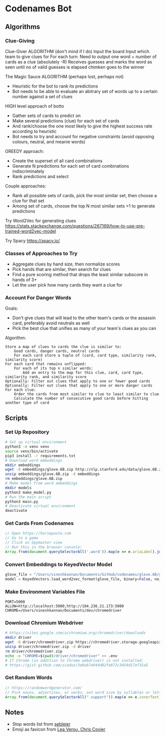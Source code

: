 # Codenames Bot

## Algorithms

### Clue-Giving

Clue-Giver ALGORITHM (don't mind if I do)
Input the board
Input which team to give clues for
For each turn:
    Need to output one word + number of cards as a clue (absolutely -R)
    Receives guesses and marks the word as seen until no of valid guesses is elapsed 
chimken goes to the winner

The Magic Sauce ALGORITHM (perhaps lost, perhaps not)
- Heuristic for the bot to rank its predictions
- Bot needs to be able to evaluate an abitrary set of words up to a certain number against a set of clues

HIGH level approach of botto 
- Gather sets of cards to predict on
- Make several predictions (clue) for each set of cards
- And rank/choose the one most likely to give the highest success rate according to heuristic 
- Bot needs to try and account for negative constraints (avoid opposing colours, neutral, and meanie words)

GREEDY approach: 
- Create the superset of all card combinations 
- Generate N predictions for each set of card combinations indiscriminately 
- Rank predictions and select 

Couple approaches:
- Rank all possible sets of cards, pick the most similar set, then choose a clue for that set
- Among set of cards, choose the top N most similar sets >1 to generate predictions 

Try Word2Vec for generating clues
https://stats.stackexchange.com/questions/267169/how-to-use-pre-trained-word2vec-model

Try Spacy
https://spacy.io/

### Classes of Approaches to Try

- Aggregate clues by hand size, then normalize scores
- Pick hands that are similar, then search for clues
- Find a pure scoring method that drops the least similar subscore in hands of 3+
- Let the user pick how many cards they want a clue for

### Account For Danger Words

Goals:

- Don't give clues that will lead to the other team's cards or the assassin card, preferably avoid neutrals as well
- Pick the best clue that unifies as many of your team's clues as you can

Algorithm:

```
Store a map of clues to cards the clue is similar to:
    Good cards, danger cards, neutral cards
    For each card store a tuple of (card, card type, similarity rank, similarity score)
For each card that remains unflipped:
    For each of its top n similar words:
        Add an entry to the map for this clue, card, card type, similarity rank, and similarity score
Optionally: Filter out clues that apply to one or fewer good cards
Optionally: Filter out clues that apply to one or more danger cards
For each clue:
    Order the cards from most similar to clue to least similar to clue
    Calculate the number of consecutive good cards before hitting another type of card
```

## Scripts

### Set Up Repository

```bash
# Set up virtual environment
python3 -m venv venv
source venv/bin/activate
pip3 install -r requirements.txt
# Download word embeddings
mkdir embeddings
wget -O embeddings/glove.6B.zip http://nlp.stanford.edu/data/glove.6B.zip
unzip embeddings/glove.6B.zip -d embeddings
rm embeddings/glove.6B.zip
# Make model from word embeddings
mkdir models
python3 make_model.py
# Run the main script
python3 main.py
# Deactivate virtual environment
deactivate
```

### Get Cards From Codenames

```js
// Open https://horsepaste.com
// Go to a game
// Click on Spymaster view
// Run this in the browser console:
Array.from(document.querySelectorAll('.word')).map(e => e.ariaLabel).join('\n')
```

### Convert Embeddings to KeyedVector Model

```python
glove_file = "/Users/vineshkannan/Documents/GitHub/codenames/glove.6B/glove.6B.100d.txt"
model = KeyedVectors.load_word2vec_format(glove_file, binary=False, no_header=True)
```

### Make Environment Variables File

```
PORT=5000
ALLOW=http://localhost:5000,http://104.236.21.173:5000
CHROME=/Users/vineshkannan/Documents/dev/chromedriver
```

### Download Chromium Webdriver

```bash
# https://sites.google.com/a/chromium.org/chromedriver/downloads
mkdir driver
wget -O driver/chromedriver.zip https://chromedriver.storage.googleapis.com/90.0.4430.24/chromedriver_linux64.zip
unzip driver/chromedriver.zip -d driver
rm driver/chromedriver.zip
echo -e "CHROME=$(pwd)/driver/chromedriver" >> .env
# If Chrome (in addition to Chrome webdriver) is not installed:
# https://gist.github.com/ziadoz/3e8ab7e944d02fe872c3454d17af31a5
```

### Get Random Words
```js
// https://randomwordgenerator.com/
// Pick nouns, adjectives, or verbs, set word size by syllables or letters
Array.from(document.querySelectorAll(".support")).map(e => e.innerText)
```

## Notes

- Stop words list from [sebleier](https://gist.github.com/sebleier/554280)
- Emoji as favicon from [Lea Verou, Chris Coyier](https://css-tricks.com/emojis-as-favicons)

